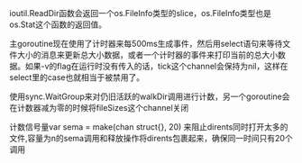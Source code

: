 ioutil.ReadDir函数会返回一个os.FileInfo类型的slice，os.FileInfo类型也是os.Stat这个函数的返回值。


主goroutine现在使用了计时器来每500ms生成事件，然后用select语句来等待文件大小的消息来更新总大小数据，或者一个计时器的事件来打印当前的总大小数据。如果-v的flag在运行时没有传入的话，tick这个channel会保持为nil，这样在select里的case也就相当于被禁用了。


使用sync.WaitGroup来对仍旧活跃的walkDir调用进行计数，另一个goroutine会在计数器减为零的时候将fileSizes这个channel关闭


计数信号量var sema = make(chan struct{}, 20) 来阻止dirents同时打开太多的文件,容量为n的sema调用和释放操作将dirents包裹起来，确保同一时间只有20个调用
